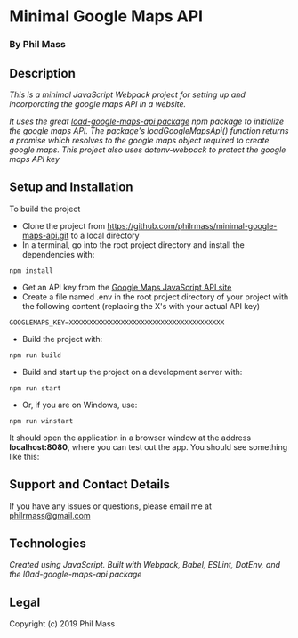 # Minimal Google Maps API

### By **Phil Mass**

## Description
_This is a minimal JavaScript Webpack project for setting up and incorporating the google maps API in a website._

_It uses the great [load-google-maps-api package](https://www.npmjs.com/package/load-google-maps-api) npm package to initialize the google maps API. The package's loadGoogleMapsApi() function returns a promise which resolves to the google maps object required to create google maps. This project also uses dotenv-webpack to protect the google maps API key_

## Setup and Installation

To build the project
* Clone the project from https://github.com/philrmass/minimal-google-maps-api.git to a local directory
* In a terminal, go into the root project directory and install the dependencies with:
```console
npm install
```
* Get an API key from the [Google Maps JavaScript API site](https://developers.google.com/maps/documentation/javascript/get-api-key)
* Create a file named .env in the root project directory of your project with the following content (replacing the X's with your actual API key)
```console
GOOGLEMAPS_KEY=XXXXXXXXXXXXXXXXXXXXXXXXXXXXXXXXXXXXXXX 
```
* Build the project with:
```console
npm run build 
```
* Build and start up the project on a development server with:
```console
npm run start
```
* Or, if you are on Windows, use:
```console
npm run winstart
```
It should open the application in a browser window at the address **localhost:8080**, where you can test out the app. You should see something like this:

## Support and Contact Details

If you have any issues or questions, please email me at philrmass@gmail.com

## Technologies

_Created using JavaScript. Built with Webpack, Babel, ESLint, DotEnv, and the l0ad-google-maps-api package_

## Legal

Copyright (c) 2019 Phil Mass
